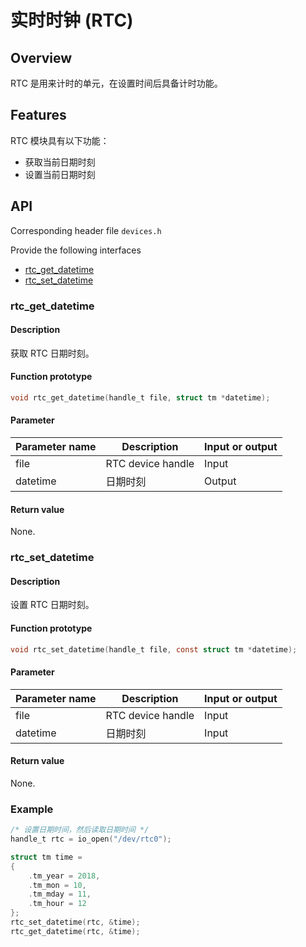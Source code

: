 # 实时时钟 (RTC)

## Overview

RTC 是用来计时的单元，在设置时间后具备计时功能。

## Features

RTC 模块具有以下功能：

- 获取当前日期时刻
- 设置当前日期时刻

## API

Corresponding header file `devices.h`

Provide the following interfaces

- [rtc\_get\_datetime](#rtcgetdatetime)
- [rtc\_set\_datetime](#rtcsetdatetime)

### rtc\_get\_datetime

#### Description

获取 RTC 日期时刻。

#### Function prototype

```c
void rtc_get_datetime(handle_t file, struct tm *datetime);
```

#### Parameter

| Parameter name     |   Description         |  Input or output  |
| ----------- | -------------- | --------- |
| file        | RTC device handle    | Input      |
| datetime    | 日期时刻        | Output      |

#### Return value

None.

### rtc\_set\_datetime

#### Description

设置 RTC 日期时刻。

#### Function prototype

```c
void rtc_set_datetime(handle_t file, const struct tm *datetime);
```

#### Parameter

| Parameter name     |   Description           |  Input or output  |
| ----------- | ---------------- | --------- |
| file        | RTC device handle      | Input      |
| datetime    | 日期时刻          | Input      |

#### Return value

None.

### Example

```c
/* 设置日期时间，然后读取日期时间 */
handle_t rtc = io_open("/dev/rtc0");

struct tm time =
{
    .tm_year = 2018,
    .tm_mon = 10,
    .tm_mday = 11,
    .tm_hour = 12
};
rtc_set_datetime(rtc, &time);
rtc_get_datetime(rtc, &time);
```